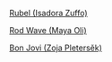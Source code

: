 [Rubel (Isadora Zuffo)](/files/IsadoraZuffo.html)

[Rod Wave (Maya Oli)](files/MayaOli.html)

[Bon Jovi (Zoja Pletersěk)](files/bon_jovi.html)
